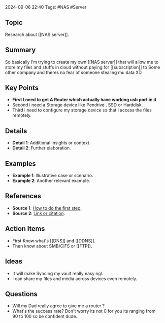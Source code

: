 2024-09-06
22:40
Tags: #NAS #Server
## Topic
Research about [[NAS server]].
## Summary
So basically I'm trying to create my own [[NAS server]] that will allow me to store my files and stuffs in cloud without paying for [[subscription]] to Some other company and theres no fear of someone stealing mu data XD

## Key Points

- **First I need to get A Router which actually have working usb port in it**.
- Second i need a Storage device like Pendrive , SSD or Harddisk.
- Third i need to configure my storage device so that i access the files remotely.

## Details

- **Detail 1**: Additional insights or context.
- **Detail 2**: Further elaboration.

## Examples

- **Example 1**: Illustrative case or scenario.
- **Example 2**: Another relevant example.

## References

- **Source 1**: [How to do the first step](https://youtu.be/FawZsMJ7w3U).
- **Source 2**: [Link or citation](#).

## Action Items

- First Know what's [[DNS]] and [[DDNS]].
- Then know about SMB/CIFS or [[FTP]].

## Ideas

- It will make Syncing my vault really easy ngl.
- I can share my files and media across devices even remotely.

## Questions

- Will my Dad really agree to give me a router ?
- What's the success rate? Don't worry its not 0 for you its ranging from 90 to 100 so be confident dude.
